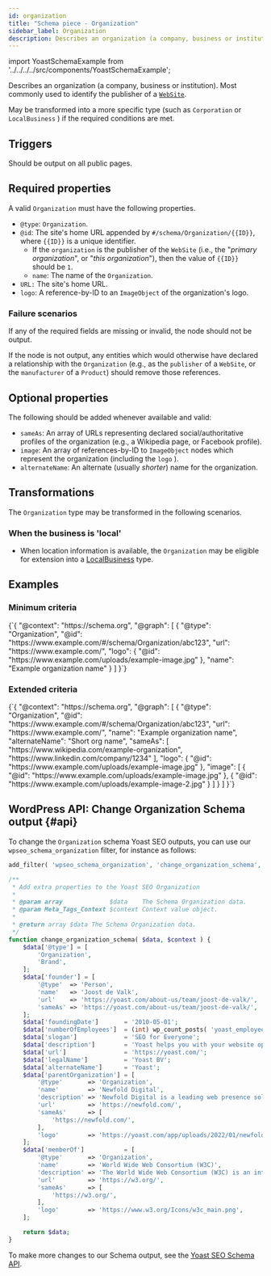 ```yaml
---
id: organization
title: "Schema piece - Organization"
sidebar_label: Organization
description: Describes an organization (a company, business or institution). Most commonly used to identify the publisher of a 'WebSite'.
---
```

import YoastSchemaExample from '../../../../src/components/YoastSchemaExample';

Describes an organization (a company, business or institution). Most commonly used to identify the publisher of a [`WebSite`](website.md).

May be transformed into a more specific type (such as  `Corporation` or `LocalBusiness` ) if the required conditions are met.

## Triggers
Should be output on all public pages.

## Required properties
A valid `Organization` must have the following properties.

* `@type`: `Organization`.
* `@id`: The site's home URL appended by `#/schema/Organization/{{ID}}`, where `{{ID}}` is a unique identifier.
  * If the `organization` is the publisher of the `WebSite` (i.e., the "*primary organization*", or "*this organization*"), then the value of `{{ID}}` should be `1`.
  * `name`: The name of the `Organization`.
* `URL:` The site's home URL.
* `logo`: A reference-by-ID to an `ImageObject` of the organization's logo.

### Failure scenarios
If any of the required fields are missing or invalid, the node should not be output.

If the node is not output, any entities which would otherwise have declared a relationship with the `Organization` (e.g., as the `publisher` of a `WebSite`, or the `manufacturer` of a `Product`) should remove those references.

## Optional properties
The following should be added whenever available and valid:

* `sameAs`: An array of URLs representing declared social/authoritative profiles of the organization (e.g., a Wikipedia page, or Facebook profile).
* `image`: An array of references-by-ID to `ImageObject` nodes which represent the organization (including the `logo` ).
* `alternateName`: An alternate (usually _shorter_) name for the organization.


## Transformations
The `Organization` type may be transformed in the following scenarios.

### When the business is 'local'
* When location information is available, the `Organization` may be eligible for extension into a [LocalBusiness](localbusiness.md) type.

## Examples

### Minimum criteria

<YoastSchemaExample>
{`{
      "@context": "https://schema.org",
      "@graph": [
          {
              "@type": "Organization",
              "@id": "https://www.example.com/#/schema/Organization/abc123",
              "url": "https://www.example.com/",
              "logo": {
                  "@id": "https://www.example.com/uploads/example-image.jpg"
              },
              "name": "Example organization name"
          }
      ]
  }`}
</YoastSchemaExample>

### Extended criteria

<YoastSchemaExample>
{`{
      "@context": "https://schema.org",
      "@graph": [
          {
              "@type": "Organization",
              "@id": "https://www.example.com/#/schema/Organization/abc123",
              "url": "https://www.example.com/",
              "name": "Example organization name",
              "alternateName": "Short org name",
              "sameAs": [
                  "https://www.wikipedia.com/example-organization",
                  "https://www.linkedin.com/company/1234"
              ],
              "logo": {
                  "@id": "https://www.example.com/uploads/example-image.jpg"
              },
              "image": [
                  {
                      "@id": "https://www.example.com/uploads/example-image.jpg"
                  },
                  {
                      "@id": "https://www.example.com/uploads/example-image-2.jpg"
                  }
              ]
          }
      ]
  }`}
</YoastSchemaExample>

## WordPress API: Change Organization Schema output {#api}

To change the `Organization` schema Yoast SEO outputs, you can use our `wpseo_schema_organization` filter, for instance as follows:

```php
add_filter( 'wpseo_schema_organization', 'change_organization_schema', 11, 2 );

/**
 * Add extra properties to the Yoast SEO Organization
 *
 * @param array             $data    The Schema Organization data.
 * @param Meta_Tags_Context $context Context value object.
 *
 * @return array $data The Schema Organization data.
 */
function change_organization_schema( $data, $context ) {
	$data['@type'] = [
		'Organization',
		'Brand',
	];
	$data['founder'] = [
		'@type'  => 'Person',
		'name'   => 'Joost de Valk',
		'url'    => 'https://yoast.com/about-us/team/joost-de-valk/',
		'sameAs' => 'https://yoast.com/about-us/team/joost-de-valk/',
	];
	$data['foundingDate']       = '2010-05-01';
	$data['numberOfEmployees']  = (int) wp_count_posts( 'yoast_employees' )->publish;
	$data['slogan']             = 'SEO for Everyone';
	$data['description']        = 'Yoast helps you with your website optimization, whether it be through our widely used SEO software or our online SEO courses: we&#039;re here to help.';
	$data['url']                = 'https://yoast.com/';
	$data['legalName']          = 'Yoast BV';
	$data['alternateName']      = 'Yoast';
	$data['parentOrganization'] = [
		'@type'       => 'Organization',
		'name'        => 'Newfold Digital',
		'description' => 'Newfold Digital is a leading web presence solutions provider serving millions of small-to-medium businesses globally.',
		'url'         => 'https://newfold.com/',
		'sameAs'      => [
			'https://newfold.com/',
		],
		'logo'        => 'https://yoast.com/app/uploads/2022/01/newfold-logo.png',
	];
	$data['memberOf']           = [
		'@type'       => 'Organization',
		'name'        => 'World Wide Web Consortium (W3C)',
		'description' => 'The World Wide Web Consortium (W3C) is an international community that develops open standards to ensure the long-term growth of the Web.',
		'url'         => 'https://w3.org/',
		'sameAs'      => [
			'https://w3.org/',
		],
		'logo'        => 'https://www.w3.org/Icons/w3c_main.png',
	];

	return $data;
}
```

To make more changes to our Schema output, see the [Yoast SEO Schema API](../api.md).
